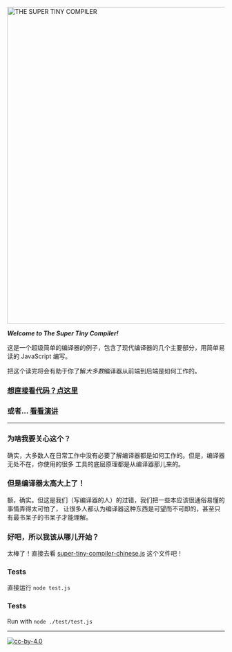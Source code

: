 <a href="super-tiny-compiler.js"><img width="731" alt="THE SUPER TINY COMPILER" src="https://cloud.githubusercontent.com/assets/952783/14413766/134c4068-ff39-11e5-996e-9452973299c2.png"/></a>

***Welcome to The Super Tiny Compiler!***

这是一个超级简单的编译器的例子，包含了现代编译器的几个主要部分，用简单易读的 JavaScript 编写。

把这个读完将会有助于你了解*大多数*编译器从前端到后端是如何工作的。

### [想直接看代码？点这里](super-tiny-compiler-chinese.js)

### 或者... [看看演讲](https://www.youtube.com/watch?v=Tar4WgAfMr4)

---

### 为啥我要关心这个？

确实，大多数人在日常工作中没有必要了解编译器都是如何工作的。但是，编译器无处不在，你使用的很多
工具的底层原理都是从编译器那儿来的。

### 但是编译器太高大上了！

额，确实。但这是我们（写编译器的人）的过错，我们把一些本应该很通俗易懂的事情弄得太可怕了，
让很多人都认为编译器这种东西是可望而不可即的，甚至只有最书呆子的书呆子才能理解。

### 好吧，所以我该从哪儿开始？

太棒了！直接去看 [super-tiny-compiler-chinese.js](super-tiny-compiler-chinese.js) 这个文件吧！

### Tests

直接运行 `node test.js`

### Tests

Run with `node ./test/test.js`

---

[![cc-by-4.0](https://licensebuttons.net/l/by/4.0/80x15.png)](http://creativecommons.org/licenses/by/4.0/)


